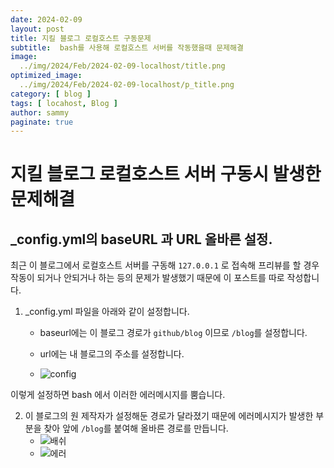 ```yaml
---
date: 2024-02-09
layout: post
title: 지킬 블로그 로컬호스트 구동문제
subtitle:  bash를 사용해 로컬호스트 서버를 작동했을때 문제해결
image: 
  ../img/2024/Feb/2024-02-09-localhost/title.png
optimized_image:    
  ../img/2024/Feb/2024-02-09-localhost/p_title.png
category: [ blog ]
tags: [ locahost, Blog ]
author: sammy
paginate: true
---
```


# 지킬 블로그 로컬호스트 서버 구동시 발생한 문제해결

## _config.yml의 baseURL 과 URL 올바른 설정.
최근 이 블로그에서 로컬호스트 서버를 구동해 `127.0.0.1` 로 접속해 프리뷰를 할 경우 작동이 되거나 안되거나 하는 등의 문제가 발생했기 때문에 이 포스트를 따로 작성합니다.

1. _config.yml 파일을 아래와 같이 설정합니다.
    * baseurl에는 이 블로그 경로가 `github/blog` 이므로 `/blog`를 설정합니다.
    * url에는 내 블로그의 주소를 설정합니다. 

    * ![config](../img/2024/feb/2024-02-09-localhost/main/1.config.png)

이렇게 설정하면 bash 에서 이러한 에러메시지를 뿜습니다.

2. 이 블로그의 원 제작자가 설정해둔 경로가 달라졌기 때문에 에러메시지가 발생한 부분을 찾아 앞에 `/blog`를 붙여해 올바른 경로를 만듭니다.
    * ![배쉬](../img/2024/feb/2024-02-09-localhost/main/2.bash.png)
    * ![에러](../img/2024/feb/2024-02-09-localhost/main/3.address.png)


